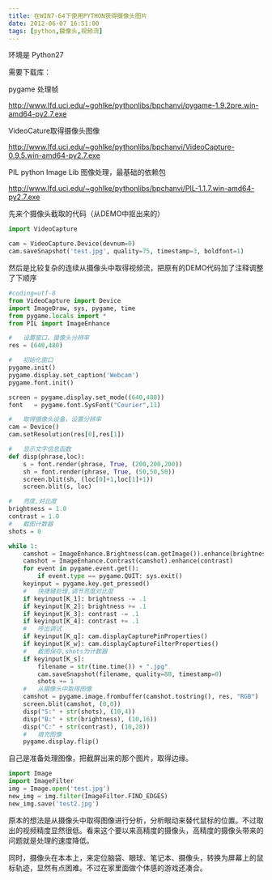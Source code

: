 ```yaml
---
title: 在WIN7-64下使用PYTHON获得摄像头图片
date: 2012-06-07 16:51:00
tags: [python,摄像头,视频流]
---
```


环境是 Python27

需要下载库：

pygame 处理帧

http://www.lfd.uci.edu/~gohlke/pythonlibs/bpchanvi/pygame-1.9.2pre.win-amd64-py2.7.exe

VideoCature取得摄像头图像

http://www.lfd.uci.edu/~gohlke/pythonlibs/bpchanvi/VideoCapture-0.9.5.win-amd64-py2.7.exe

PIL python Image Lib 图像处理，最基础的依赖包

http://www.lfd.uci.edu/~gohlke/pythonlibs/bpchanvi/PIL-1.1.7.win-amd64-py2.7.exe



先来个摄像头截取的代码（从DEMO中抠出来的）

````python
import VideoCapture

cam = VideoCapture.Device(devnum=0)
cam.saveSnapshot('test.jpg', quality=75, timestamp=3, boldfont=1)
````

然后是比较复杂的连续从摄像头中取得视频流，把原有的DEMO代码加了注释调整了下顺序

```` python
#coding=utf-8
from VideoCapture import Device
import ImageDraw, sys, pygame, time
from pygame.locals import *
from PIL import ImageEnhance

#   设置窗口、摄像头分辨率
res = (640,480)

#   初始化窗口
pygame.init()
pygame.display.set_caption('Webcam')
pygame.font.init()

screen = pygame.display.set_mode((640,480))
font   = pygame.font.SysFont("Courier",11)

#   取得摄像头设备，设置分辨率
cam = Device()
cam.setResolution(res[0],res[1])

#   显示文字信息函数
def disp(phrase,loc):
    s = font.render(phrase, True, (200,200,200))
    sh = font.render(phrase, True, (50,50,50))
    screen.blit(sh, (loc[0]+1,loc[1]+1))
    screen.blit(s, loc)

#   亮度,对比度
brightness = 1.0
contrast = 1.0
#   截图计数器
shots = 0

while 1:
    camshot = ImageEnhance.Brightness(cam.getImage()).enhance(brightness)
    camshot = ImageEnhance.Contrast(camshot).enhance(contrast)
    for event in pygame.event.get():
        if event.type == pygame.QUIT: sys.exit()
    keyinput = pygame.key.get_pressed()
    #   快捷键处理,调节亮度对比度
    if keyinput[K_1]: brightness -= .1
    if keyinput[K_2]: brightness += .1
    if keyinput[K_3]: contrast -= .1
    if keyinput[K_4]: contrast += .1
    #   呼出调试
    if keyinput[K_q]: cam.displayCapturePinProperties()
    if keyinput[K_w]: cam.displayCaptureFilterProperties()
    #   截图保存,shots为计数器
    if keyinput[K_s]:
        filename = str(time.time()) + ".jpg"
        cam.saveSnapshot(filename, quality=80, timestamp=0)
        shots += 1
    #   从摄像头中取得图像
    camshot = pygame.image.frombuffer(camshot.tostring(), res, "RGB")
    screen.blit(camshot, (0,0))
    disp("S:" + str(shots), (10,4))
    disp("B:" + str(brightness), (10,16))
    disp("C:" + str(contrast), (10,28))
    #   填充图像
    pygame.display.flip()
````

自己是准备处理图像，把截屏出来的那个图片，取得边缘。

```` python
import Image
import ImageFilter
img = Image.open('test.jpg')
new_img = img.filter(ImageFilter.FIND_EDGES)
new_img.save('test2.jpg')
````
原本的想法是从摄像头中取得图像进行分析，分析眼动来替代鼠标的位置。不过取出的视频精度显然很低。看来这个要以来高精度的摄像头，高精度的摄像头带来的问题就是处理的速度降低。

同时，摄像头在本本上，来定位脑袋、眼球、笔记本、摄像头，转换为屏幕上的鼠标轨迹，显然有点困难。不过在家里面做个体感的游戏还凑合。
